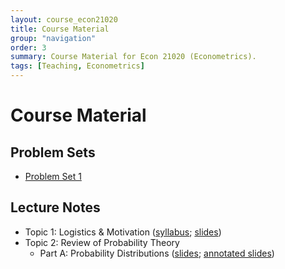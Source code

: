 ```yaml
---
layout: course_econ21020
title: Course Material
group: "navigation"
order: 3
summary: Course Material for Econ 21020 (Econometrics).
tags: [Teaching, Econometrics]
---
```


# Course Material

## Problem Sets
- [Problem Set 1](/assets/teaching/Spring2022-Econ-21020/Econ_21020_pset1.pdf)

## Lecture Notes
- Topic 1: Logistics & Motivation ([syllabus](/assets/teaching/Spring2022-Econ-21020/Econ_21020_syllabus.pdf); [slides](/assets/teaching/Spring2022-Econ-21020/Econ_21020_lecture_1.pdf))
- Topic 2: Review of Probability Theory
    - Part A: Probability Distributions ([slides](/assets/teaching/Spring2022-Econ-21020/Econ_21020_lecture_2A.pdf); [annotated slides](/assets/teaching/Spring2022-Econ-21020/Econ_21020_lecture_2A_annotated.pdf))